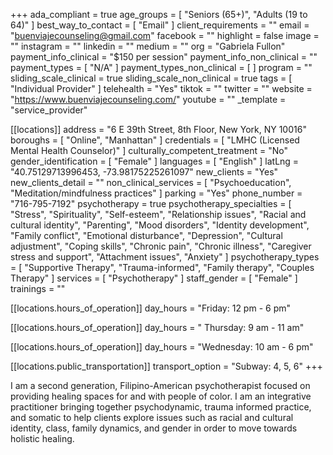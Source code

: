 +++
ada_compliant = true
age_groups = [ "Seniors (65+)", "Adults (19 to 64)" ]
best_way_to_contact = [ "Email" ]
client_requirements = ""
email = "buenviajecounseling@gmail.com"
facebook = ""
highlight = false
image = ""
instagram = ""
linkedin = ""
medium = ""
org = "Gabriela Fullon"
payment_info_clinical = "$150 per session"
payment_info_non_clinical = ""
payment_types = [ "N/A" ]
payment_types_non_clinical = [ ]
program = ""
sliding_scale_clinical = true
sliding_scale_non_clinical = true
tags = [ "Individual Provider" ]
telehealth = "Yes"
tiktok = ""
twitter = ""
website = "https://www.buenviajecounseling.com/"
youtube = ""
_template = "service_provider"

[[locations]]
address = "6 E 39th Street, 8th Floor, New York, NY 10016"
boroughs = [ "Online", "Manhattan" ]
credentials = [ "LMHC (Licensed Mental Health Counselor)" ]
culturally_competent_treatment = "No"
gender_identification = [ "Female" ]
languages = [ "English" ]
latLng = "40.75129713996453, -73.98175225261097"
new_clients = "Yes"
new_clients_detail = ""
non_clinical_services = [ "Psychoeducation", "Meditation/mindfulness practices" ]
parking = "Yes"
phone_number = "716-795-7192"
psychotherapy = true
psychotherapy_specialties = [
  "Stress",
  "Spirituality",
  "Self-esteem",
  "Relationship issues",
  "Racial and cultural identity",
  "Parenting",
  "Mood disorders",
  "Identity development",
  "Family conflict",
  "Emotional disturbance",
  "Depression",
  "Cultural adjustment",
  "Coping skills",
  "Chronic pain",
  "Chronic illness",
  "Caregiver stress and support",
  "Attachment issues",
  "Anxiety"
]
psychotherapy_types = [
  "Supportive Therapy",
  "Trauma-informed",
  "Family therapy",
  "Couples Therapy"
]
services = [ "Psychotherapy" ]
staff_gender = [ "Female" ]
trainings = ""

  [[locations.hours_of_operation]]
  day_hours = "Friday: 12 pm - 6 pm"

  [[locations.hours_of_operation]]
  day_hours = " Thursday: 9 am - 11 am"

  [[locations.hours_of_operation]]
  day_hours = "Wednesday: 10 am - 6 pm"

  [[locations.public_transportation]]
  transport_option = "Subway: 4, 5, 6"
+++

I am a second generation, Filipino-American psychotherapist focused on providing healing spaces for and with people of color. I am an integrative practitioner bringing together psychodynamic, trauma informed practice, and somatic to help clients explore issues such as racial and cultural identity, class, family dynamics, and gender in order to move towards holistic healing.
